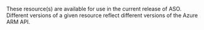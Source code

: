 These resource(s) are available for use in the current release of ASO. Different versions of a given resource reflect different versions of the Azure ARM API.

